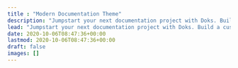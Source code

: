 ```yaml
---
title : "Modern Documentation Theme"
description: "Jumpstart your next documentation project with Doks. Build a custom, production-ready documentation website in no time."
lead: "Jumpstart your next documentation project with Doks. Build a custom, production-ready documentation website in no time."
date: 2020-10-06T08:47:36+00:00
lastmod: 2020-10-06T08:47:36+00:00
draft: false
images: []
---
```

